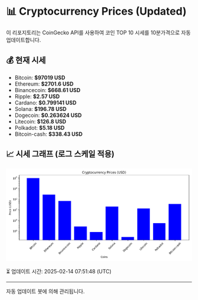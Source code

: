 
# 📊 Cryptocurrency Prices (Updated)

이 리포지토리는 CoinGecko API를 사용하여 코인 TOP 10 시세를 10분가격으로 자동 업데이트합니다.

## 💰 현재 시세
- Bitcoin: **$97019 USD**
- Ethereum: **$2701.6 USD**
- Binancecoin: **$668.61 USD**
- Ripple: **$2.57 USD**
- Cardano: **$0.799141 USD**
- Solana: **$196.78 USD**
- Dogecoin: **$0.263624 USD**
- Litecoin: **$126.8 USD**
- Polkadot: **$5.18 USD**
- Bitcoin-cash: **$338.43 USD**

## 📈 시세 그래프 (로그 스케일 적용)
![Crypto Prices](crypto_prices.png)

⏳ 업데이트 시간: 2025-02-14 07:51:48 (UTC)

---
자동 업데이트 봇에 의해 관리됩니다.
